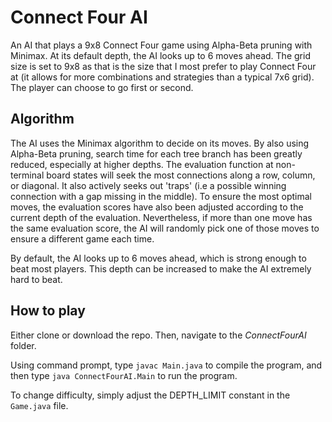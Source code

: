 # Connect Four AI
An AI that plays a 9x8 Connect Four game using Alpha-Beta pruning with Minimax.  At its default depth, the AI looks up to 6 moves ahead.
The grid size is set to 9x8 as that is the size that I most prefer to play Connect Four at (it allows for more combinations and strategies
than a typical 7x6 grid).  The player can choose to go first or second. 

## Algorithm
The AI uses the Minimax algorithm to decide on its moves.  By also using Alpha-Beta pruning, search time for each tree branch 
has been greatly reduced, especially at higher depths.  The evaluation function at non-terminal board states will seek the most connections 
along a row, column, or diagonal. It also actively seeks out 'traps' (i.e a possible winning connection with a gap missing in the middle). To ensure the most optimal moves, the evaluation scores have also been adjusted according to the 
current depth of the evaluation.  Nevertheless, if more than one move has the same evaluation score, the AI will randomly pick one of those moves to
ensure a different game each time.

By default, the AI looks up to 6 moves ahead, which is strong enough to beat most players. 
This depth can be increased to make the AI extremely hard to beat.

## How to play
Either clone or download the repo. Then, navigate to the *ConnectFourAI* folder.

Using command prompt, type `javac Main.java` to compile the program, and then type `java ConnectFourAI.Main` to run the program.  

To change difficulty, simply adjust the DEPTH_LIMIT constant in the `Game.java` file.

